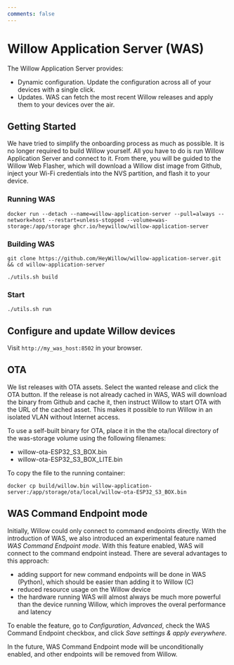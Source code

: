 ```yaml
---
comments: false
---
```


# Willow Application Server  (WAS)

The Willow Application Server provides:

- Dynamic configuration. Update the configuration across all of your devices with a single click.
- Updates. WAS can fetch the most recent Willow releases and apply them to your devices over the air.

## Getting Started

We have tried to simplify the onboarding process as much as possible. It is no longer required to build Willow yourself.
All you have to do is run Willow Application Server and connect to it. From there, you will be guided to the Willow Web Flasher, which will download a Willow dist image from Github, inject your Wi-Fi credentials into the NVS partition, and flash it to your device.

### Running WAS

```
docker run --detach --name=willow-application-server --pull=always --network=host --restart=unless-stopped --volume=was-storage:/app/storage ghcr.io/heywillow/willow-application-server
```

### Building WAS
```
git clone https://github.com/HeyWillow/willow-application-server.git && cd willow-application-server

./utils.sh build
```

### Start
```./utils.sh run```

## Configure and update Willow devices
Visit ```http://my_was_host:8502``` in your browser.

## OTA
We list releases with OTA assets. Select the wanted release and click the OTA button. If the release is not already cached in WAS, WAS will download the binary from Github and cache it, then instruct Willow to start OTA with the URL of the cached asset. This makes it possible to run Willow in an isolated VLAN without Internet access.

To use a self-built binary for OTA, place it in the the ota/local directory of the was-storage volume using the following filenames:
* willow-ota-ESP32_S3_BOX.bin
* willow-ota-ESP32_S3_BOX_LITE.bin

To copy the file to the running container:

```
docker cp build/willow.bin willow-application-server:/app/storage/ota/local/willow-ota-ESP32_S3_BOX.bin
```

## WAS Command Endpoint mode

Initially, Willow could only connect to command endpoints directly. With the introduction of WAS, we also introduced an experimental feature named _WAS Command Endpoint mode_. With this feature enabled, WAS will connect to the command endpoint instead. There are several advantages to this approach:

* adding support for new command endpoints will be done in WAS (Python), which should be easier than adding it to Willow (C)
* reduced resource usage on the Willow device
* the hardware running WAS will almost always be much more powerful than the device running Willow, which improves the overal performance and latency

To enable the feature, go to _Configuration_, _Advanced_, check the WAS Command Endpoint checkbox, and click _Save settings & apply everywhere_.

In the future, WAS Command Endpoint mode will be unconditionally enabled, and other endpoints will be removed from Willow.
